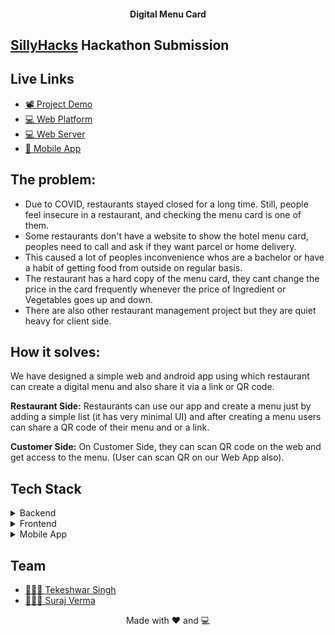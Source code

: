 
<h4 align="center">Digital Menu Card</h4>

## [SillyHacks](https://sillyhacks.online/) Hackathon Submission

## Live Links
- [📽  Project Demo](https://www.youtube.com/watch?v=4U1QoAsKvs4)
- [💻 Web Platform](https://digitalmenusillyhacks.netlify.app/#/home/5f5a0b14addeb0567e6e52bf)   
- [💻 Web Server](https://digitalmenusillyhack.herokuapp.com/)   
- [📱 Mobile App](https://github.com/tsvillain/digitalMenuSillyHacks/tree/master/Frontend)

## The problem:

- Due to COVID, restaurants stayed closed for a long time. Still, people feel insecure in a restaurant, and checking the menu card is one of them.
- Some restaurants don't have a website to show the hotel menu card, peoples need to call and ask if they want parcel or home delivery.
- This caused a lot of peoples inconvenience whos are a bachelor or have a habit of getting food from outside on regular basis.
- The restaurant has a hard copy of the menu card, they cant change the price in the card frequently whenever the price of Ingredient or Vegetables goes up and down.
- There are also other restaurant management project but they are quiet heavy for client side.

## How it solves:

We have designed a simple web and android app using which restaurant can create a digital menu and also share it via a link or QR code.

**Restaurant Side:** Restaurants can use our app and create a menu just by adding a simple list (it has very minimal UI) and after creating a menu users can share a QR code of their menu and or a link.

**Customer Side:** On Customer Side, they can scan QR code on the web and get access to the menu. (User can scan QR on our Web App also).

## Tech Stack

<details>
	<summary>Backend</summary>
		<ul>
			<li>Node,js</li>
			<li>MongoDb</li>
		  <li>Heroku</li>
		</ul>
</details>

<details>
	<summary>Frontend</summary>
		<ul>
			<li>Flutter Web</li>
			<li>Netlify</li>
		</ul>
</details>

<details>
	<summary>Mobile App</summary>
		<ul>
			<li>Flutter</li>
		</ul>
</details>

## Team

- [ 👨🏻‍💻 Tekeshwar Singh](https://github.com/tsvillain)
- [ 👨🏻‍🎓 Suraj Verma](https://github.com/gadgetvala)

<p align="center"> Made with ❤️ and 💻</p>
